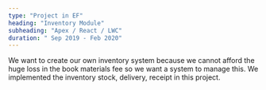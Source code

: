 ```yaml
---
type: "Project in EF"
heading: "Inventory Module"
subheading: "Apex / React / LWC"
duration: " Sep 2019 - Feb 2020"
---
```


We want to create our own inventory system because we cannot afford the huge loss in the book materials fee so we want a system to manage this.
We implemented the inventory stock, delivery, receipt in this project.
